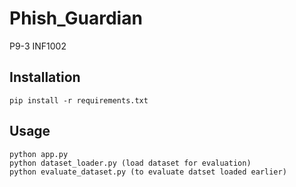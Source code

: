 # Phish_Guardian
P9-3 INF1002

## Installation
```
pip install -r requirements.txt
```

## Usage
```
python app.py
python dataset_loader.py (load dataset for evaluation)
python evaluate_dataset.py (to evaluate datset loaded earlier)
```
